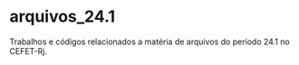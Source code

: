 # arquivos_24.1
Trabalhos e códigos relacionados a matéria de arquivos do período 24.1 no CEFET-Rj.
